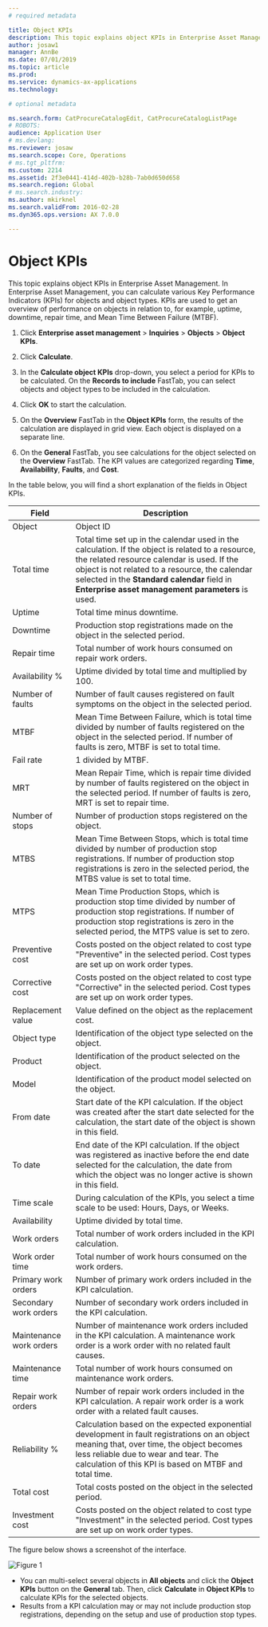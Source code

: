 ```yaml
---
# required metadata

title: Object KPIs
description: This topic explains object KPIs in Enterprise Asset Management.
author: josaw1
manager: AnnBe
ms.date: 07/01/2019
ms.topic: article
ms.prod: 
ms.service: dynamics-ax-applications
ms.technology: 

# optional metadata

ms.search.form: CatProcureCatalogEdit, CatProcureCatalogListPage
# ROBOTS: 
audience: Application User
# ms.devlang: 
ms.reviewer: josaw
ms.search.scope: Core, Operations
# ms.tgt_pltfrm: 
ms.custom: 2214
ms.assetid: 2f3e0441-414d-402b-b28b-7ab0d650d658
ms.search.region: Global
# ms.search.industry: 
ms.author: mkirknel
ms.search.validFrom: 2016-02-28
ms.dyn365.ops.version: AX 7.0.0

---
```


# Object KPIs

This topic explains object KPIs in Enterprise Asset Management. In Enterprise Asset Management, you can calculate various Key Performance Indicators (KPIs) for objects and object types. KPIs are used to get an overview of performance on objects in relation to, for example, uptime, downtime, repair time, and Mean Time Between Failure (MTBF).

1. Click **Enterprise asset management** > **Inquiries** > **Objects** > **Object KPIs**.

2. Click **Calculate**.

3. In the **Calculate object KPIs** drop-down, you select a period for KPIs to be calculated. On the **Records to include** FastTab, you can select objects and object types to be included in the calculation.

4. Click **OK** to start the calculation.

5. On the **Overview** FastTab in the **Object KPIs** form, the results of the calculation are displayed in grid view. Each object is displayed on a separate line.

6. On the **General** FastTab, you see calculations for the object selected on the **Overview** FastTab. The KPI values are categorized regarding **Time**, **Availability**, **Faults**, and **Cost**.

In the table below, you will find a short explanation of the fields in Object KPIs.

| Field                   | Description                                                                                                                                                                                                                                                                                           |
|-------------------------|-------------------------------------------------------------------------------------------------------------------------------------------------------------------------------------------------------------------------------------------------------------------------------------------------------|
| Object                  | Object ID                                                                                                                                                                                                                                                                                             |
| Total time              | Total time set up in the calendar used in the calculation. If the object is related to a resource, the related resource calendar is used. If the object is not related to a resource, the calendar selected in the **Standard calendar** field in **Enterprise asset management parameters** is used. |
| Uptime                  | Total time minus downtime.                                                                                                                                                                                                                                                                            |
| Downtime                | Production stop registrations made on the object in the selected period.                                                                                                                                                                                                                              |
| Repair time             | Total number of work hours consumed on repair work orders.                                                                                                                                                                                                                                            |
| Availability %          | Uptime divided by total time and multiplied by 100.                                                                                                                                                                                                                                                   |
| Number of faults        | Number of fault causes registered on fault symptoms on the object in the selected period.                                                                                                                                                                                                             |
| MTBF                    | Mean Time Between Failure, which is total time divided by number of faults registered on the object in the selected period. If number of faults is zero, MTBF is set to total time.                                                                                                                   |
| Fail rate               | 1 divided by MTBF.                                                                                                                                                                                                                                                                                    |
| MRT                     | Mean Repair Time, which is repair time divided by number of faults registered on the object in the selected period. If number of faults is zero, MRT is set to repair time.                                                                                                                           |
| Number of stops         | Number of production stops registered on the object.                                                                                                                                                                                                                                                  |
| MTBS                    | Mean Time Between Stops, which is total time divided by number of production stop registrations. If number of production stop registrations is zero in the selected period, the MTBS value is set to total time.                                                                                      |
| MTPS                    | Mean Time Production Stops, which is production stop time divided by number of production stop registrations. If number of production stop registrations is zero in the selected period, the MTPS value is set to zero.                                                                               |
| Preventive cost         | Costs posted on the object related to cost type "Preventive" in the selected period. Cost types are set up on work order types.                                                                                                                                                                       |
| Corrective cost         | Costs posted on the object related to cost type "Corrective" in the selected period. Cost types are set up on work order types.                                                                                                                                                                       |
| Replacement value       | Value defined on the object as the replacement cost.                                                                                                                                                                                                                                                  |
| Object type             | Identification of the object type selected on the object.                                                                                                                                                                                                                                             |
| Product                 | Identification of the product selected on the object.                                                                                                                                                                                                                                                 |
| Model                   | Identification of the product model selected on the object.                                                                                                                                                                                                                                           |
| From date               | Start date of the KPI calculation. If the object was created after the start date selected for the calculation, the start date of the object is shown in this field.                                                                                                                                  |
| To date                 | End date of the KPI calculation. If the object was registered as inactive before the end date selected for the calculation, the date from which the object was no longer active is shown in this field.                                                                                               |
| Time scale              | During calculation of the KPIs, you select a time scale to be used: Hours, Days, or Weeks.                                                                                                                                                                                                            |
| Availability            | Uptime divided by total time.                                                                                                                                                                                                                                                                         |
| Work orders             | Total number of work orders included in the KPI calculation.                                                                                                                                                                                                                                          |
| Work order time         | Total number of work hours consumed on the work orders.                                                                                                                                                                                                                                               |
| Primary work orders     | Number of primary work orders included in the KPI calculation.                                                                                                                                                                                                                                        |
| Secondary work orders   | Number of secondary work orders included in the KPI calculation.                                                                                                                                                                                                                                      |
| Maintenance work orders | Number of maintenance work orders included in the KPI calculation. A maintenance work order is a work order with no related fault causes.                                                                                                                                                             |
| Maintenance time        | Total number of work hours consumed on maintenance work orders.                                                                                                                                                                                                                                       |
| Repair work orders      | Number of repair work orders included in the KPI calculation. A repair work order is a work order with a related fault causes.                                                                                                                                                                        |
| Reliability %           | Calculation based on the expected exponential development in fault registrations on an object meaning that, over time, the object becomes less reliable due to wear and tear. The calculation of this KPI is based on MTBF and total time.                                                            |
| Total cost              | Total costs posted on the object in the selected period.                                                                                                                                                                                                                                              |
| Investment cost         | Costs posted on the object related to cost type "Investment" in the selected period. Cost types are set up on work order types.                                                                                                                                                                       |

The figure below shows a screenshot of the interface.

![Figure 1](media/15-controlling-and-reporting.png)

- You can multi-select several objects in **All objects** and click the **Object KPIs** button on the **General** tab. Then, click **Calculate** in **Object KPIs** to calculate KPIs for the selected objects.  
- Results from a KPI calculation may or may not include production stop registrations, depending on the setup and use of production stop types. 
